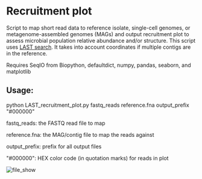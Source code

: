 # Recruitment plot
Script to map short read data to reference isolate, single-cell genomes, or metagenome-assembled genomes (MAGs) and output recruitment plot to assess microbial population relative abundance and/or structure.
This script uses [LAST search](https://genome.cshlp.org/content/21/3/487.long). It takes into account coordinates if multiple contigs are in the reference. 

Requires SeqIO from Biopython, defaultdict, numpy, pandas, seaborn, and matplotlib

## Usage: 
python LAST_recruitment_plot.py fastq_reads reference.fna output_prefix "#000000"

fastq_reads: the FASTQ read file to map

reference.fna: the MAG/contig file to map the reads against

output_prefix: prefix for all output files

"#000000": HEX color code (in quotation marks) for reads in plot 

![file_show](https://github.com/user-attachments/assets/93fc6c77-1334-42c6-ab78-a6689f0dfbd5)
